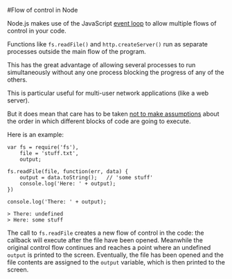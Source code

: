#Flow of control in Node

Node.js makes use of the JavaScript [event loop](http://en.wikipedia.org/wiki/Event_loop) to allow multiple flows of control in your code.

Functions like `fs.readFile()` and `http.createServer()` run as separate processes outside the main flow of the program.

This has the great advantage of allowing several processes to run simultaneously without any one process blocking the progress of any of the others.

This is particular useful for multi-user network applications (like a web server).

But it does mean that care has to be taken [not to make assumptions](http://blog.sofer.com/tech/2011/06/07/nodejs-confusion.html) about the order in which different blocks of code are going to execute.

Here is an example:

    var fs = require('fs'),
        file = 'stuff.txt',
        output;
 
    fs.readFile(file, function(err, data) {
        output = data.toString();   // 'some stuff' 
        console.log('Here: ' + output);
    })    

    console.log('There: ' + output);

    > There: undefined
    > Here: some stuff

The call to `fs.readFile` creates a new flow of control in the code: the callback will execute after the file have been opened. Meanwhile the original control flow continues and reaches a point where an undefined `output` is printed to the screen. Eventually, the file has been opened and the file contents are assigned to the `output` variable, which is then printed to the screen.